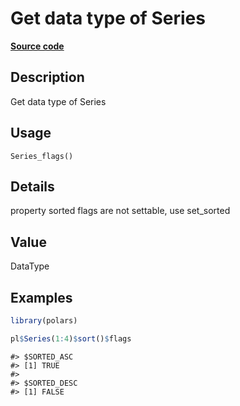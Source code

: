 

# Get data type of Series

[**Source code**](https://github.com/pola-rs/r-polars/tree/1fd6c01b862685c50e295d9b2ef690a69c3a7963/R/series__series.R#L698)

## Description

Get data type of Series

## Usage

<pre><code class='language-R'>Series_flags()
</code></pre>

## Details

property sorted flags are not settable, use set_sorted

## Value

DataType

## Examples

``` r
library(polars)

pl$Series(1:4)$sort()$flags
```

    #> $SORTED_ASC
    #> [1] TRUE
    #> 
    #> $SORTED_DESC
    #> [1] FALSE
